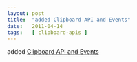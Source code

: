 ```yaml
---
layout: post
title:  "added Clipboard API and Events"
date:   2011-04-14
tags:   [ clipboard-apis ]
---
```


added [Clipboard API and Events](/spec/clipboard-apis)

